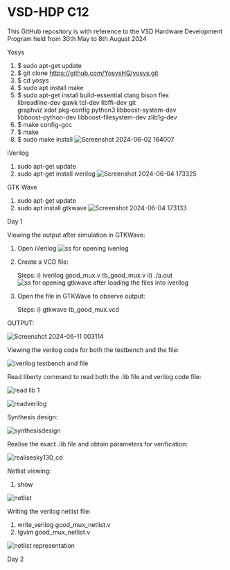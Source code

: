 # VSD-HDP C12
This GitHub repository is with reference to the VSD Hardware Development Program held from 30th May to 8th August 2024

Yosys

1)	$ sudo apt-get update
2)	$ git clone https://github.com/YosysHQ/yosys.git
3)	$ cd yosys
4)	$ sudo apt install make
5)	$ sudo apt-get install build-essential clang bison flex \
    libreadline-dev gawk tcl-dev libffi-dev git \
   graphviz xdot pkg-config python3 libboost-system-dev \
    libboost-python-dev libboost-filesystem-dev zlib1g-dev
6)	$ make config-gcc
7)	$ make
8)	$ sudo make install
![Screenshot 2024-06-02 164007](https://github.com/siddharthanand3/vsdhdp/assets/171400217/38640060-1f57-4b90-85ce-02d3d8da50b6)

iVerilog

1)   sudo apt-get update
2)   sudo apt-get install iverilog 
![Screenshot 2024-06-04 173325](https://github.com/siddharthanand3/vsdhdp/assets/171400217/0a4109eb-273c-4712-936b-3f2052e3cfb1)

GTK Wave

1)   sudo apt-get update
2)   sudo apt install gtkwave
![Screenshot 2024-06-04 173133](https://github.com/siddharthanand3/vsdhdp/assets/171400217/fe3a3ab1-4a81-4a36-a04c-decf631f9ade)

Day 1

Viewing the output after simulation in GTKWave:


1) Open iVerilog
![ss for opening iverilog](https://github.com/siddharthanand3/vsdhdp/assets/171400217/bbd88023-3ee5-4547-af92-191251f8c92a)

2) Create a VCD file:

   Steps:
   i) iverilog good_mux.v tb_good_mux.v
   ii) ./a.out
![ss for opening gtkwave after loading the files into iverilog](https://github.com/siddharthanand3/vsdhdp/assets/171400217/9c023f1a-c651-4cfa-bcf2-e514f69397a1)

4) Open the file in GTKWave to observe output:

   Steps:
   i) gtkwave tb_good_mux.vcd

OUTPUT:

![Screenshot 2024-06-11 003114](https://github.com/siddharthanand3/vsdhdp/assets/171400217/6bbf9384-86a3-4b88-8fc3-092955a237b0)

Viewing the verilog code for both the testbench and the file:

![iverilog testbench and file](https://github.com/siddharthanand3/vsdhdp/assets/171400217/717bfe71-c7a4-4564-86d4-fcebb9355613)


Read liberty command to read both the .lib file and verilog code file:

![read lib 1](https://github.com/siddharthanand3/vsdhdp/assets/171400217/56b46a7a-631e-4660-9619-c3cd602aed9f)

![readverilog](https://github.com/siddharthanand3/vsdhdp/assets/171400217/d049566f-a9c8-4467-bf9e-f8bda294e001)


Synthesis design:

![synthesisdesign](https://github.com/siddharthanand3/vsdhdp/assets/171400217/4d2b9b0b-49b3-4724-b2da-8b40f6db723c)


Realise the exact .lib file and obtain parameters for verification:

![realisesky130_cd](https://github.com/siddharthanand3/vsdhdp/assets/171400217/3b53b11f-aed1-4861-9bda-9d96e9c0c53c)


Netlist viewing:
1) show

![netlist](https://github.com/siddharthanand3/vsdhdp/assets/171400217/b55cb99e-59a1-4503-ab0e-295d2aa938a9) 

Writing the verilog netlist file:

1) write_verilog good_mux_netlist.v
2) !gvim good_mux_netlist.v

![netlist representation](https://github.com/siddharthanand3/vsdhdp/assets/171400217/d73a9989-b0a8-40e5-8da8-13f942f19803)


Day 2


